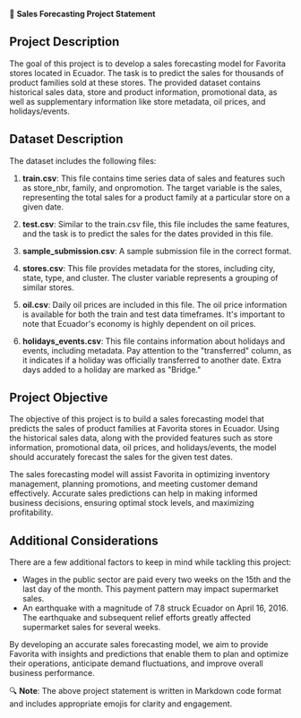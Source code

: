 📝 **Sales Forecasting Project Statement**

## Project Description
The goal of this project is to develop a sales forecasting model for Favorita stores located in Ecuador. The task is to predict the sales for thousands of product families sold at these stores. The provided dataset contains historical sales data, store and product information, promotional data, as well as supplementary information like store metadata, oil prices, and holidays/events.

## Dataset Description
The dataset includes the following files:

1. **train.csv**: This file contains time series data of sales and features such as store_nbr, family, and onpromotion. The target variable is the sales, representing the total sales for a product family at a particular store on a given date.

2. **test.csv**: Similar to the train.csv file, this file includes the same features, and the task is to predict the sales for the dates provided in this file.

3. **sample_submission.csv**: A sample submission file in the correct format.

4. **stores.csv**: This file provides metadata for the stores, including city, state, type, and cluster. The cluster variable represents a grouping of similar stores.

5. **oil.csv**: Daily oil prices are included in this file. The oil price information is available for both the train and test data timeframes. It's important to note that Ecuador's economy is highly dependent on oil prices.

6. **holidays_events.csv**: This file contains information about holidays and events, including metadata. Pay attention to the "transferred" column, as it indicates if a holiday was officially transferred to another date. Extra days added to a holiday are marked as "Bridge."

## Project Objective
The objective of this project is to build a sales forecasting model that predicts the sales of product families at Favorita stores in Ecuador. Using the historical sales data, along with the provided features such as store information, promotional data, oil prices, and holidays/events, the model should accurately forecast the sales for the given test dates.

The sales forecasting model will assist Favorita in optimizing inventory management, planning promotions, and meeting customer demand effectively. Accurate sales predictions can help in making informed business decisions, ensuring optimal stock levels, and maximizing profitability.

## Additional Considerations
There are a few additional factors to keep in mind while tackling this project:

- Wages in the public sector are paid every two weeks on the 15th and the last day of the month. This payment pattern may impact supermarket sales.
- An earthquake with a magnitude of 7.8 struck Ecuador on April 16, 2016. The earthquake and subsequent relief efforts greatly affected supermarket sales for several weeks.

By developing an accurate sales forecasting model, we aim to provide Favorita with insights and predictions that enable them to plan and optimize their operations, anticipate demand fluctuations, and improve overall business performance.

🔍 **Note**: The above project statement is written in Markdown code format and includes appropriate emojis for clarity and engagement.